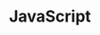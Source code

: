 ---
layout: list
title: JavaScript
slug: javascript
menu: true
submenu: false
order: 5
description: >
  about JavaScript
---